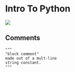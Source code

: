 # Intro To Python

![](https://i.imgur.com/CbVXd52.png)

## Comments

```text
"""
"block comment" 
made out of a mult-line 
string constant.
"""
```
